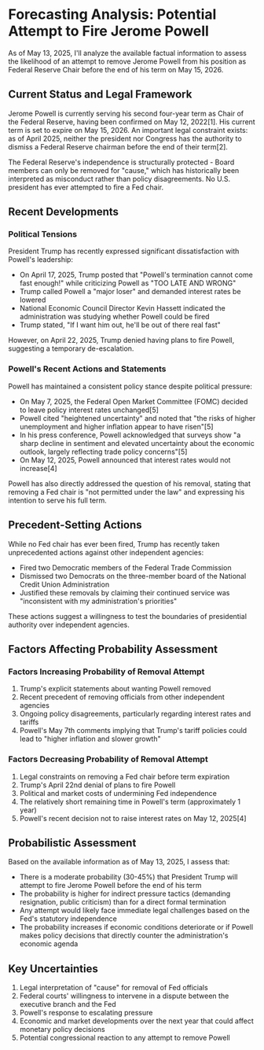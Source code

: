 # Forecasting Analysis: Potential Attempt to Fire Jerome Powell

As of May 13, 2025, I'll analyze the available factual information to assess the likelihood of an attempt to remove Jerome Powell from his position as Federal Reserve Chair before the end of his term on May 15, 2026.

## Current Status and Legal Framework

Jerome Powell is currently serving his second four-year term as Chair of the Federal Reserve, having been confirmed on May 12, 2022[1]. His current term is set to expire on May 15, 2026. An important legal constraint exists: as of April 2025, neither the president nor Congress has the authority to dismiss a Federal Reserve chairman before the end of their term[2].

The Federal Reserve's independence is structurally protected - Board members can only be removed for "cause," which has historically been interpreted as misconduct rather than policy disagreements. No U.S. president has ever attempted to fire a Fed chair.

## Recent Developments

### Political Tensions

President Trump has recently expressed significant dissatisfaction with Powell's leadership:

- On April 17, 2025, Trump posted that "Powell's termination cannot come fast enough!" while criticizing Powell as "TOO LATE AND WRONG"
- Trump called Powell a "major loser" and demanded interest rates be lowered
- National Economic Council Director Kevin Hassett indicated the administration was studying whether Powell could be fired
- Trump stated, "If I want him out, he'll be out of there real fast"

However, on April 22, 2025, Trump denied having plans to fire Powell, suggesting a temporary de-escalation.

### Powell's Recent Actions and Statements

Powell has maintained a consistent policy stance despite political pressure:

- On May 7, 2025, the Federal Open Market Committee (FOMC) decided to leave policy interest rates unchanged[5]
- Powell cited "heightened uncertainty" and noted that "the risks of higher unemployment and higher inflation appear to have risen"[5]
- In his press conference, Powell acknowledged that surveys show "a sharp decline in sentiment and elevated uncertainty about the economic outlook, largely reflecting trade policy concerns"[5]
- On May 12, 2025, Powell announced that interest rates would not increase[4]

Powell has also directly addressed the question of his removal, stating that removing a Fed chair is "not permitted under the law" and expressing his intention to serve his full term.

## Precedent-Setting Actions

While no Fed chair has ever been fired, Trump has recently taken unprecedented actions against other independent agencies:

- Fired two Democratic members of the Federal Trade Commission
- Dismissed two Democrats on the three-member board of the National Credit Union Administration
- Justified these removals by claiming their continued service was "inconsistent with my administration's priorities"

These actions suggest a willingness to test the boundaries of presidential authority over independent agencies.

## Factors Affecting Probability Assessment

### Factors Increasing Probability of Removal Attempt

1. Trump's explicit statements about wanting Powell removed
2. Recent precedent of removing officials from other independent agencies
3. Ongoing policy disagreements, particularly regarding interest rates and tariffs
4. Powell's May 7th comments implying that Trump's tariff policies could lead to "higher inflation and slower growth"

### Factors Decreasing Probability of Removal Attempt

1. Legal constraints on removing a Fed chair before term expiration
2. Trump's April 22nd denial of plans to fire Powell
3. Political and market costs of undermining Fed independence
4. The relatively short remaining time in Powell's term (approximately 1 year)
5. Powell's recent decision not to raise interest rates on May 12, 2025[4]

## Probabilistic Assessment

Based on the available information as of May 13, 2025, I assess that:

- There is a moderate probability (30-45%) that President Trump will attempt to fire Jerome Powell before the end of his term
- The probability is higher for indirect pressure tactics (demanding resignation, public criticism) than for a direct formal termination
- Any attempt would likely face immediate legal challenges based on the Fed's statutory independence
- The probability increases if economic conditions deteriorate or if Powell makes policy decisions that directly counter the administration's economic agenda

## Key Uncertainties

1. Legal interpretation of "cause" for removal of Fed officials
2. Federal courts' willingness to intervene in a dispute between the executive branch and the Fed
3. Powell's response to escalating pressure
4. Economic and market developments over the next year that could affect monetary policy decisions
5. Potential congressional reaction to any attempt to remove Powell